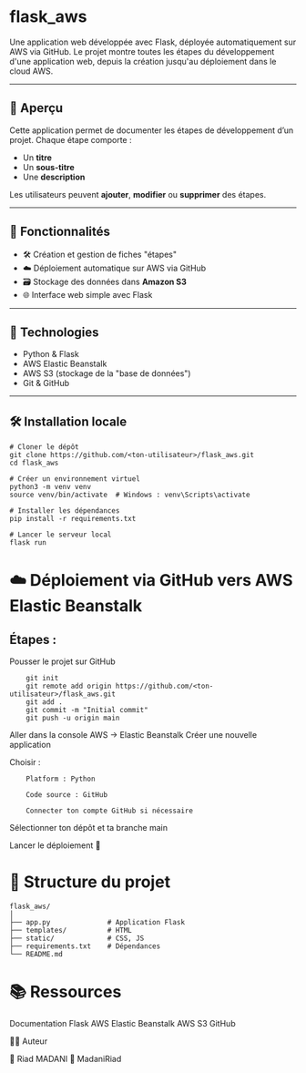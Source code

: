 # flask_aws

Une application web développée avec Flask, déployée automatiquement sur AWS via GitHub. Le projet montre toutes les étapes du développement d'une application web, depuis la création jusqu'au déploiement dans le cloud AWS.

---

## 🚀 Aperçu

Cette application permet de documenter les étapes de développement d’un projet. Chaque étape comporte :

- Un **titre**
- Un **sous-titre**
- Une **description**

Les utilisateurs peuvent **ajouter**, **modifier** ou **supprimer** des étapes.

---

## 🔧 Fonctionnalités

- 🛠 Création et gestion de fiches "étapes"
- ☁️ Déploiement automatique sur AWS via GitHub
- 🗃 Stockage des données dans **Amazon S3**
- 🌐 Interface web simple avec Flask

---

## 🧰 Technologies

- Python & Flask
- AWS Elastic Beanstalk
- AWS S3 (stockage de la "base de données")
- Git & GitHub

---

## 🛠️ Installation locale

```
# Cloner le dépôt
git clone https://github.com/<ton-utilisateur>/flask_aws.git
cd flask_aws

# Créer un environnement virtuel
python3 -m venv venv
source venv/bin/activate  # Windows : venv\Scripts\activate

# Installer les dépendances
pip install -r requirements.txt

# Lancer le serveur local
flask run
```

# ☁️ Déploiement via GitHub vers AWS Elastic Beanstalk
## Étapes :

Pousser le projet sur GitHub

```
    git init
    git remote add origin https://github.com/<ton-utilisateur>/flask_aws.git
    git add .
    git commit -m "Initial commit"
    git push -u origin main
```
Aller dans la console AWS → Elastic Beanstalk
Créer une nouvelle application

Choisir :

        Platform : Python

        Code source : GitHub

        Connecter ton compte GitHub si nécessaire

Sélectionner ton dépôt et ta branche main

Lancer le déploiement 🚀

# 📁 Structure du projet

```
flask_aws/
│
├── app.py              # Application Flask
├── templates/          # HTML
├── static/             # CSS, JS
├── requirements.txt    # Dépendances
└── README.md
```

# 📚 Ressources

Documentation Flask
AWS Elastic Beanstalk
AWS S3
GitHub

🧑‍💻 Auteur

👤 Riad MADANI
🔗 MadaniRiad
